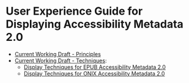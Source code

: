 # User Experience Guide for Displaying Accessibility Metadata 2.0
 
* [Current Working Draft - Principles](https://w3c.github.io/publ-a11y/UX-Guide-Metadata/draft/principles/)
* [Current Working Draft - Techniques](https://w3c.github.io/publ-a11y/UX-Guide-Metadata/draft/techniques/):
	* [Display Techniques for EPUB Accessibility Metadata 2.0](https://w3c.github.io/publ-a11y/UX-Guide-Metadata/draft/techniques/epub-metadata/)
	* [Display Techniques for ONIX Accessibility Metadata 2.0](https://w3c.github.io/publ-a11y/UX-Guide-Metadata/draft/techniques/onix-metadata/)
